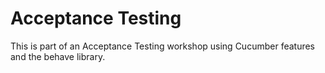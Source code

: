 # Acceptance Testing

This is part of an Acceptance Testing workshop using Cucumber features and the behave library.
